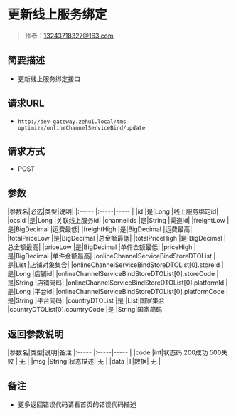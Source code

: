 # 更新线上服务绑定

> 作者：13243718327@163.com

## 简要描述

- 更新线上服务绑定接口

## 请求URL
- `http://dev-gateway.zehui.local/tms-optimize/onlineChannelServiceBind/update`
  
## 请求方式
- POST

## 参数

|参数名|必选|类型|说明|
|:-----  |:-----|-----                  |
|id |是|Long   |线上服务绑定id|
|ocsId |是|Long   |关联线上服务id|
|channelIds |是|String   |渠道id|
|freightLow |是|BigDecimal   |运费最低|
|freightHigh |是|BigDecimal   |运费最高|
|totalPriceLow |是|BigDecimal   |总金额最低|
|totalPriceHigh |是|BigDecimal   |总金额最高|
|priceLow |是|BigDecimal   |单件金额最低|
|priceHigh |是|BigDecimal   |单件金额最高|
|onlineChannelServiceBindStoreDTOList |是|List  |店铺对象集合|
|onlineChannelServiceBindStoreDTOList[0].storeId |是|Long  |店铺id|
|onlineChannelServiceBindStoreDTOList[0].storeCode |是|String   |店铺简码|
|onlineChannelServiceBindStoreDTOList[0].platformId |是|Long  |平台id|
|onlineChannelServiceBindStoreDTOList[0].platformCode |是|String   |平台简码|
|countryDTOList |是   |List|国家集合
|countryDTOList[0].countryCode |是   |String|国家简码


## 返回参数说明

|参数名|类型|说明|备注
|:-----  |:-----|-----                  |
|code  |int|状态码  200成功   500失败 |  无  |
|msg  |String|状态描述|        无   |
|data  |T|数据|     无  |

## 备注 

- 更多返回错误代码请看首页的错误代码描述
